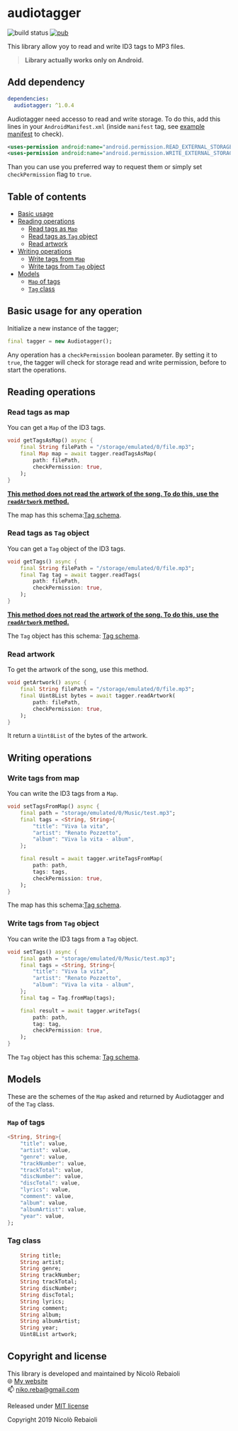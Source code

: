 # audiotagger
![build status](https://img.shields.io/badge/build-passing-brightgreen?style=flat-square)
[![pub](https://img.shields.io/pub/v/audiotagger?style=flat-square)](https://pub.dev/packages/audiotagger)

This library allow yoy to read and write ID3 tags to MP3 files.

> **Library actually works only on Android.**

## Add dependency
```yaml
dependencies:
  audiotagger: ^1.0.4
```
Audiotagger need accesso to read and write storage. To do this, add this lines in your `AndroidManifest.xml` (inside `manifest` tag, see [example manifest](./example/android/app/src/main/AndroidManifest.xml#L4) to check).
```xml
<uses-permission android:name="android.permission.READ_EXTERNAL_STORAGE"/>
<uses-permission android:name="android.permission.WRITE_EXTERNAL_STORAGE"/>
```
Than you can use you preferred way to request them or simply set `checkPermission` flag to `true`.

## Table of contents
- [Basic usage](#basic-usage-for-any-operation)
- [Reading operations](#reading-operations)
    - [Read tags as `Map`](#read-tags-as-map)
    - [Read tags as `Tag` object](#read-tags-as-tag-object)
    - [Read artwork](#read-artwork)
- [Writing operations](#writing-operations)
    - [Write tags from `Map`](#write-tags-from-map)
    - [Write tags from `Tag` object](#write-tags-from-tag-object)
- [Models](#models)
    - [`Map` of tags](#map-of-tag)
    - [`Tag` class](#tag-class)


## Basic usage for any operation
Initialize a new instance of the tagger;
```dart
final tagger = new Audiotagger();
```

Any operation has a `checkPermission` boolean parameter. By setting it to `true`, 
the tagger will check for storage read and write permission, before to start the operations.

## Reading operations

### Read tags as map
You can get a `Map` of the ID3 tags.
```dart
void getTagsAsMap() async {
    final String filePath = "/storage/emulated/0/file.mp3";
    final Map map = await tagger.readTagsAsMap(
        path: filePath,
        checkPermission: true,
    );
}
```
[**This method does not read the artwork of the song. To do this, use the `readArtwork` method.**](#read-artwork)

The map has this schema:[Tag schema](#map-of-tags).

### Read tags as `Tag` object
You can get a `Tag` object of the ID3 tags.
```dart
void getTags() async {
    final String filePath = "/storage/emulated/0/file.mp3";
    final Tag tag = await tagger.readTags(
        path: filePath,
        checkPermission: true,
    );
}
```

[**This method does not read the artwork of the song. To do this, use the `readArtwork` method.**](#read-artwork)

The `Tag` object has this schema: [Tag schema](#tag-class).

### Read artwork
To get the artwork of the song, use this method.
```dart
void getArtwork() async {
    final String filePath = "/storage/emulated/0/file.mp3";
    final Uint8List bytes = await tagger.readArtwork(
        path: filePath,
        checkPermission: true,
    );
}
```

It return a `Uint8List` of the bytes of the artwork.

## Writing operations

### Write tags from map
You can write the ID3 tags from a `Map`.
```dart
void setTagsFromMap() async {
    final path = "storage/emulated/0/Music/test.mp3";
    final tags = <String, String>{
        "title": "Viva la vita",
        "artist": "Renato Pozzetto",
        "album": "Viva la vita - album",
    };

    final result = await tagger.writeTagsFromMap(
        path: path,
        tags: tags,
        checkPermission: true,
    );
}
```

The map has this schema:[Tag schema](#map-of-tags).

### Write tags from `Tag` object
You can write the ID3 tags from a `Tag` object.
```dart
void setTags() async {
    final path = "storage/emulated/0/Music/test.mp3";
    final tags = <String, String>{
        "title": "Viva la vita",
        "artist": "Renato Pozzetto",
        "album": "Viva la vita - album",
    };
    final tag = Tag.fromMap(tags);

    final result = await tagger.writeTags(
        path: path,
        tag: tag,
        checkPermission: true,
    );
}
```

The `Tag` object has this schema: [Tag schema](#tag-class).

## Models

These are the schemes of the `Map` asked and returned by Audiotagger and of the `Tag` class.

### `Map` of tags
```dart
<String, String>{
    "title": value,
    "artist": value,
    "genre": value,
    "trackNumber": value,
    "trackTotal": value,
    "discNumber": value,
    "discTotal": value,
    "lyrics": value,
    "comment": value,
    "album": value,
    "albumArtist": value,
    "year": value,
};
```

### Tag class
```dart
    String title;
    String artist;
    String genre;
    String trackNumber;
    String trackTotal;
    String discNumber;
    String discTotal;
    String lyrics;
    String comment;
    String album;
    String albumArtist;
    String year;
    Uint8List artwork;
```

## Copyright and license
This library is developed and maintained by Nicolò Rebaioli  
:globe_with_meridians: [My website](https://rebaioli.altervista.org)  
:mailbox: [niko.reba@gmail.com](mailto:niko.reba@gmail.com)

Released under [MIT license](LICENSE)

Copyright 2019 Nicolò Rebaioli
